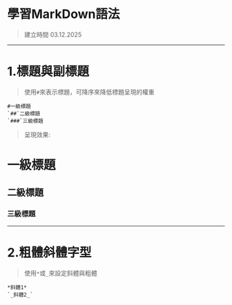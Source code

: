 # 學習MarkDown語法
> 建立時間 03.12.2025
---
# 1.標題與副標題  
> 使用`#`來表示標題，可降序來降低標題呈現的權重  
  
	#一級標題  
	`##`二級標題  
	`###`三級標題  
  
> 呈現效果: 

# 一級標題  
## 二級標題  
### 三級標題  
---
# 2.粗體斜體字型  
> 使用`*`或`_`來設定斜體與粗體  

	*斜體1*
	`_斜體2_`
``
``




  